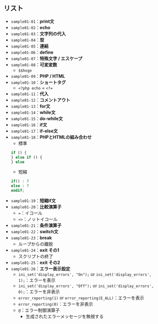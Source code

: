 ## リスト
- `sample01-01`：__print文__
- `sample01-02`：__echo__
- `sample01-03`：__文字列の代入__
- `sample01-04`：__型__
- `sample01-05`：__連結__
- `sample01-06`：__define__
- `sample01-07`：__特殊文字 / エスケープ__
- `sample01-08`：__可変変数__  
  - `$$hoge`
- `sample01-09`：__PHP / HTML__
- `sample01-10`：__ショートタグ__
  - `<?php echo` = `<?=`
- `sample01-11`：__代入__
- `sample01-12`：__コメントアウト__
- `sample01-13`：__for文__
- `sample01-14`：__while文__
- `sample01-15`：__do-while文__
- `sample01-16`：__if文__
- `sample01-17`：__if-else文__
- `sample01-18`：__PHPとHTMLの組み合わせ__
  - 標準
  ```php
  if () {
  } else if () {
  } else
  ```
  - 短縮
  ```php
  if() : ?
  else : ?
  endif;
  ```
- `sample01-19`：__短縮if文__
- `sample01-20`：__比較演算子__
  - `=`：イコール
  - `<>`：ノットイコール
- `sample01-21`：__条件演算子__
- `sample01-22`：__switch文__
- `sample01-23`：__break__
  - ループからの離脱
- `sample01-24`：__exit その1__
  - スクリプトの終了
- `sample01-25`：__exit その2__
- `sample01-26`：__エラー表示設定__
  - `ini_set('display_errors', "On");` or `ini_set('display_errors', 1);`：エラーを表示
  - `ini_set('display_errors', "Off");` or `ini_set('display_errors', 0);`：エラーを非表示
  - `error_reporting(1)` or `error_reporting(E_ALL)`：エラーを表示
  - `error_reporting(0)`：エラーを非表示
  - `@`：エラー制御演算子
    - 生成されたエラーメッセージを無視する

